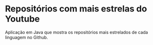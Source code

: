 # Repositórios com mais estrelas do Youtube

Aplicação em Java que mostra os repositórios mais estrelados de cada linguagem no Github.
